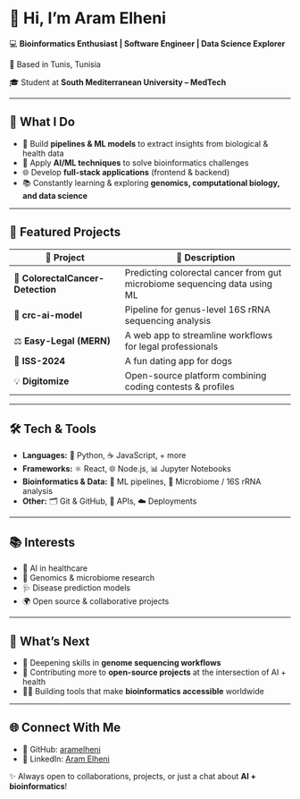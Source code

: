 # 👋 Hi, I’m **Aram Elheni**

💻 **Bioinformatics Enthusiast | Software Engineer | Data Science Explorer**

📍 Based in Tunis, Tunisia

🎓 Student at **South Mediterranean University – MedTech**

---

## 🚀 What I Do

* 🧬 Build **pipelines & ML models** to extract insights from biological & health data
* 🤖 Apply **AI/ML techniques** to solve bioinformatics challenges
* 🌐 Develop **full-stack applications** (frontend & backend)
* 📚 Constantly learning & exploring **genomics, computational biology, and data science**

---

## 📂 Featured Projects

| 🌟 Project                        | 🔎 Description                                                            |
| --------------------------------- | ------------------------------------------------------------------------- |
| 🧬 **ColorectalCancer-Detection** | Predicting colorectal cancer from gut microbiome sequencing data using ML |
| 🧪 **crc-ai-model**               | Pipeline for genus-level 16S rRNA sequencing analysis                     |
| ⚖️ **Easy-Legal (MERN)**          | A web app to streamline workflows for legal professionals                 |
| 🐶 **ISS-2024**                   | A fun dating app for dogs                                                 |
| 💡 **Digitomize**                 | Open-source platform combining coding contests & profiles                 |

---

## 🛠 Tech & Tools

* **Languages:** 🐍 Python, ☕ JavaScript, + more
* **Frameworks:** ⚛️ React, 🌐 Node.js, 📊 Jupyter Notebooks
* **Bioinformatics & Data:** 🔬 ML pipelines, 🧫 Microbiome / 16S rRNA analysis
* **Other:** 🗂 Git & GitHub, 🔧 APIs, ☁️ Deployments

---

## 📚 Interests

* 🧠 AI in healthcare
* 🧬 Genomics & microbiome research
* 🩺 Disease prediction models
* 🌍 Open source & collaborative projects

---

## 🌱 What’s Next

* 🚀 Deepening skills in **genome sequencing workflows**
* 🤝 Contributing more to **open-source projects** at the intersection of AI + health
* 🧑‍🏫 Building tools that make **bioinformatics accessible** worldwide

---

## 🌐 Connect With Me

* 🐙 GitHub: [aramelheni](https://github.com/aramelheni)
* 💼 LinkedIn: [Aram Elheni](https://www.linkedin.com/in/aram-elheni-b76917277/)

✨ Always open to collaborations, projects, or just a chat about **AI + bioinformatics**!
